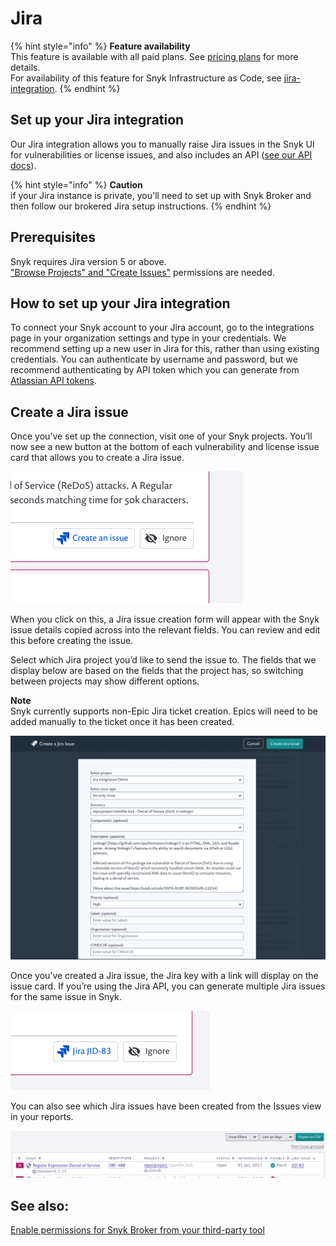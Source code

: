 # Jira

{% hint style="info" %}
**Feature availability**\
This feature is available with all paid plans. See [pricing plans](https://snyk.io/plans/) for more details.\
For availability of this feature for Snyk Infrastructure as Code, see [jira-integration](../../products/snyk-infrastructure-as-code/jira-integration/ "mention").
{% endhint %}

## **Set up your Jira integration**

Our Jira integration allows you to manually raise Jira issues in the Snyk UI for vulnerabilities or license issues, and also includes an API ([see our API docs](https://snyk.docs.apiary.io/#reference/projects/project-jira-issues)).

{% hint style="info" %}
**Caution**\
if your Jira instance is private, you'll need to set up with Snyk Broker and then follow our brokered Jira setup instructions.
{% endhint %}

## **Prerequisites**

Snyk requires Jira version 5 or above.\
["Browse Projects" and "Create Issues"](https://community.atlassian.com/t5/Answers-Developer-Questions/Projects-are-not-being-returned-by-a-REST-API-call-to-createmeta/qaq-p/522042#M59700) permissions are needed.

## **How to set up your Jira integration**

To connect your Snyk account to your Jira account, go to the integrations page in your organization settings and type in your credentials. We recommend setting up a new user in Jira for this, rather than using existing credentials. You can authenticate by username and password, but we recommend authenticating by API token which you can generate from [Atlassian API tokens](https://id.atlassian.com/manage/api-tokens).

## **Create a Jira issue**

Once you’ve set up the connection, visit one of your Snyk projects. You’ll now see a new button at the bottom of each vulnerability and license issue card that allows you to create a Jira issue.

![](../../.gitbook/assets/uuid-07abf9db-45cb-cdcd-537b-328a0c4b891e-en.png)

When you click on this, a Jira issue creation form will appear with the Snyk issue details copied across into the relevant fields. You can review and edit this before creating the issue.

Select which Jira project you’d like to send the issue to. The fields that we display below are based on the fields that the project has, so switching between projects may show different options.

**Note**\
Snyk currently supports non-Epic Jira ticket creation. Epics will need to be added manually to the ticket once it has been created.

![](../../.gitbook/assets/uuid-67202f8e-7f70-1e84-6044-f65ec36138b3-en.png)

Once you’ve created a Jira issue, the Jira key with a link will display on the issue card. If you’re using the Jira API, you can generate multiple Jira issues for the same issue in Snyk.

![](../../.gitbook/assets/uuid-5283ddbe-913b-1aa1-ec74-e384b0e2929b-en.png)

You can also see which Jira issues have been created from the Issues view in your reports.

![](../../.gitbook/assets/uuid-cd4e8cae-2528-a922-5a03-5f23c42d4ac2-en.png)

## See also:

[Enable permissions for Snyk Broker from your third-party tool](https://docs.snyk.io/integrations/snyk-broker/enable-permissions-for-snyk-broker-from-your-third-party-tool)
